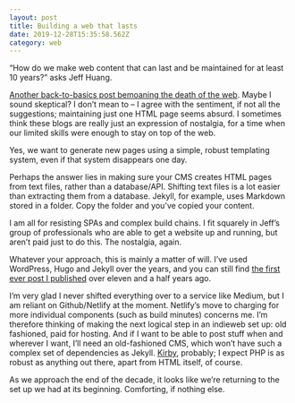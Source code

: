 ```yaml
---
layout: post
title: Building a web that lasts
date: 2019-12-28T15:35:58.562Z
category: web
---
```

<q>How do we make web content that can last and be maintained for at least 10 years?</q> asks Jeff Huang.

[Another back-to-basics post bemoaning the death of the web](https://jeffhuang.com/designed_to_last/). Maybe I sound skeptical? I don’t mean to – I agree with the sentiment, if not all the suggestions; maintaining just one HTML page seems absurd. I sometimes think these blogs are really just an expression of nostalgia, for a time when our limited skills were enough to stay on top of the web.

Yes, we want to generate new pages using a simple, robust templating system, even if that system disappears one day.

Perhaps the answer lies in making sure your CMS creates HTML pages from text files, rather than a database/API. Shifting text files is a lot easier than extracting them from a database. Jekyll, for example, uses Markdown stored in a folder. Copy the folder and you’ve copied your content.

I am all for resisting SPAs and complex build chains. I fit squarely in Jeff’s group of professionals who are able to get a website up and running, but aren’t paid just to do this. The nostalgia, again.

Whatever your approach, this is mainly a matter of will. I’ve used WordPress, Hugo and Jekyll over the years, and you can still find [the first ever post I published](/posts/times-for-print-georgia-for-screen/) over eleven and a half years ago.

I’m very glad I never shifted everything over to a service like Medium, but I am reliant on Github/Netlify at the moment. Netlify’s move to charging for more individual components (such as build minutes) concerns me. I’m therefore thinking of making the next logical step in an indieweb set up: old fashioned, paid for hosting. And if I want to be able to post stuff when and wherever I want, I’ll need an old-fashioned CMS, which won’t have such a complex set of dependencies as Jekyll. [Kirby](https://getkirby.com), probably; I expect PHP is as robust as anything out there, apart from HTML itself, of course.

As we approach the end of the decade, it looks like we’re returning to the set up we had at its beginning. Comforting, if nothing else.

